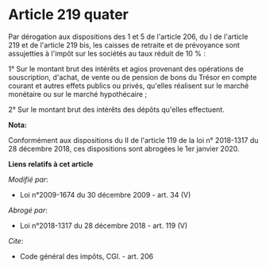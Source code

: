 # Article 219 quater

Par dérogation aux dispositions des 1 et 5 de l'article 206, du I de l'article 219 et de l'article 219 bis, les caisses de
retraite et de prévoyance sont assujetties à l'impôt sur les sociétés au taux réduit de 10 % : 

1° Sur le montant brut des intérêts et agios provenant des opérations de souscription, d'achat, de vente ou de pension de
bons du Trésor en compte courant et autres effets publics ou privés, qu'elles réalisent sur le marché monétaire ou sur le
marché hypothécaire ; 

2° Sur le montant brut des intérêts des dépôts qu'elles effectuent.

**Nota:**

Conformément aux dispositions du II de l'article 119 de la loi n° 2018-1317 du 28 décembre 2018, ces dispositions sont
abrogées le 1er janvier 2020.

**Liens relatifs à cet article**

_Modifié par_:

  - Loi n°2009-1674 du 30 décembre 2009 - art. 34 (V)

_Abrogé par_:

  - Loi n°2018-1317 du 28 décembre 2018 - art. 119 (V)

_Cite_:

  - Code général des impôts, CGI. - art. 206
